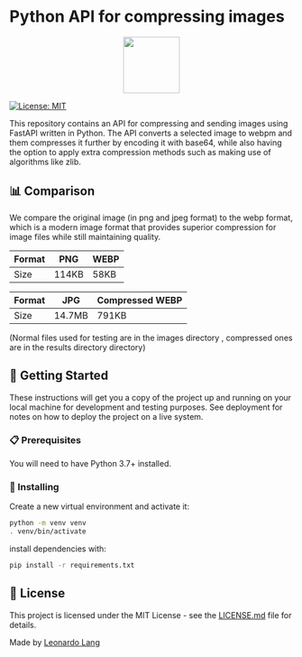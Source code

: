 # Python API for compressing images

<p align="center">
  <img src="https://upload.wikimedia.org/wikipedia/commons/c/c3/Python-logo-notext.svg" width="100" />
</p>

[![License: MIT](https://img.shields.io/badge/License-MIT-yellow.svg)](https://opensource.org/licenses/MIT)

This repository contains an API for compressing and sending images using FastAPI written in Python. The API converts a selected image to webpm and them compresses it further by encoding it with base64, while also having the option to apply extra compression methods such as making use of algorithms like zlib.

## 📊 Comparison

We compare the original image (in png and jpeg format) to the webp format, which is a modern image format that provides superior compression for image files while still maintaining quality.

| Format    | PNG           | WEBP            |
|-----------|---------------|-----------------|
| Size      | 114KB         | 58KB            |

| Format    | JPG           | Compressed WEBP |
|-----------|---------------|-----------------|
| Size      | 14.7MB        | 791KB           |

(Normal files used for testing are in the images directory , compressed ones are in the results directory directory)

## 🏁 Getting Started

These instructions will get you a copy of the project up and running on your local machine for development and testing purposes. See deployment for notes on how to deploy the project on a live system.

### 📋 Prerequisites

You will need to have Python 3.7+ installed.

### 🔧 Installing

Create a new virtual environment and activate it:

```bash
python -m venv venv
. venv/bin/activate
```
install dependencies with:

```bash
pip install -r requirements.txt
```

## 📝 License

This project is licensed under the MIT License - see the [LICENSE.md](LICENSE.md) file for details.

Made  by [Leonardo Lang](https://github.com/leonardosblang)
